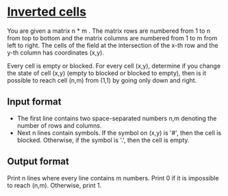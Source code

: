 # [Inverted cells][link]

You are given a matrix n \* m . The matrix rows are numbered from 1 to n from top to bottom and the matrix columns are numbered from 1 to m from left to right. The cells of the field at the intersection of the x-th row and the y-th column has coordinates (x,y).

Every cell is empty or blocked. For every cell (x,y), determine if you change the state of cell (x,y) (empty to blocked or blocked to empty), then is it possible to reach cell (n,m) from (1,1) by going only down and right.

## Input format

- The first line contains two space-separated numbers n,m denoting the number of rows and columns.
- Next n lines contain symbols. If the symbol on (x,y) is '#', then the cell is blocked. Otherwise, if the symbol is '.', then the cell is empty.

## Output format

Print n lines where every line contains m numbers. Print 0 if it is impossible to reach (n,m). Otherwise, print 1.

[link]: https://www.hackerearth.com/practice/algorithms/graphs/depth-first-search/practice-problems/algorithm/inverted-cells-83eae42d/
